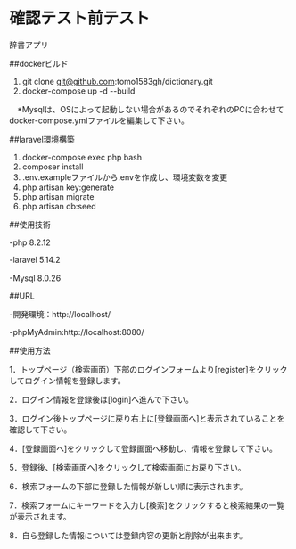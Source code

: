 # 確認テスト前テスト


辞書アプリ


##dockerビルド

1. git clone git@github.com:tomo1583gh/dictionary.git
2. docker-compose up -d --build

　*Mysqlは、OSによって起動しない場合があるのでそれぞれのPCに合わせてdocker-compose.ymlファイルを編集して下さい。

##laravel環境構築

1. docker-compose exec php bash
2. composer install
3. .env.exampleファイルから.envを作成し、環境変数を変更
4. php artisan key:generate
5. php artisan migrate
6. php artisan db:seed


##使用技術


-php 8.2.12

-laravel 5.14.2

-Mysql 8.0.26　　


##URL


-開発環境：http://localhost/

-phpMyAdmin:http://localhost:8080/


##使用方法


1．トップページ（検索画面）下部のログインフォームより[register]をクリックしてログイン情報を登録します。　

2．ログイン情報を登録後は[login]へ進んで下さい。

3．ログイン後トップページに戻り右上に[登録画面へ]と表示されていることを確認して下さい。

4．[登録画面へ]をクリックして登録画面へ移動し、情報を登録して下さい。

5．登録後、[検索画面へ]をクリックして検索画面にお戻り下さい。

6．検索フォームの下部に登録した情報が新しい順に表示されます。

7．検索フォームにキーワードを入力し[検索]をクリックすると検索結果の一覧が表示されます。

8．自ら登録した情報については登録内容の更新と削除が出来ます。


